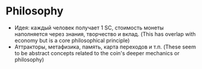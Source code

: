 # Philosophy

- Идея: каждый человек получает 1 SC, стоимость монеты наполняется через знания, творчество и вклад. (This has overlap with economy but is a core philosophical principle)
- Аттракторы, метафизика, память, карта переходов и т.п. (These seem to be abstract concepts related to the coin's deeper mechanics or philosophy)
